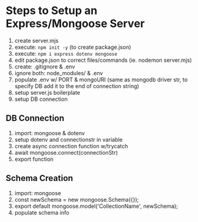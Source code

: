 # Steps to Setup an Express/Mongoose Server
1. create server.mjs
2. execute: <code>npm init -y</code>   (to create package.json)
3. execute: <code>npm i express dotenv mongoose</code>
4. edit package.json to correct files/commands (ie. nodemon server.mjs)
5. create:   .gitignore & .env 
6. ignore both: node_modules/ & .env
7. populate .env w/ PORT & mongoURI (same as mongodb driver str, to specify DB add it to the end of connection string)
8. setup server.js boilerplate
9. setup DB connection


## DB Connection
1. import: mongoose & dotenv
2. setup dotenv and connectionstr in variable
3. create async connection function w/trycatch
4. await mongoose.connect(connectionStr)
5. export function

## Schema Creation
1. import: mongoose
2. const newSchema = new mongoose.Schema({});
3. export default mongoose.model('CollectionName', newSchema);
4. populate schema info
